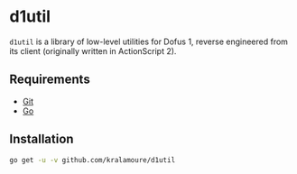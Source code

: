 # d1util

`d1util` is a library of low-level utilities for Dofus 1, reverse engineered from its client (originally written in
ActionScript 2).

## Requirements

- [Git](https://git-scm.com/)
- [Go](https://golang.org/)

## Installation

```sh
go get -u -v github.com/kralamoure/d1util
```
